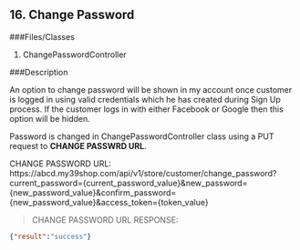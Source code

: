 ## 16. Change Password

###Files/Classes

1. ChangePasswordController 

###Description

An option to change password will be shown in my account once customer is logged in using valid credentials which he has created during Sign Up process. If the customer logs in with either Facebook or Google then this option will be hidden.

Password is changed in ChangePasswordController class using a PUT request to **CHANGE PASSWRD URL**.

<aside class="notice">
CHANGE PASSWORD URL:<br/>
https://abcd.my39shop.com/api/v1/store/customer/change_password?current_password={current_password_value}&new_password={new_password_value}&confirm_password={new_password_value}&access_token={token_value}
</aside>

>CHANGE PASSWORD URL RESPONSE:

```json
{"result":"success"}
```